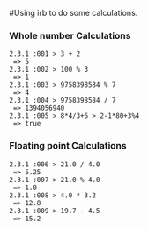 #Using irb to do some calculations.

### Whole number Calculations
```
2.3.1 :001 > 3 + 2
 => 5
2.3.1 :002 > 100 % 3
 => 1
2.3.1 :003 > 9758398584 % 7
 => 4
2.3.1 :004 > 9758398584 / 7
 => 1394056940
2.3.1 :005 > 8*4/3+6 > 2-1*80+3%4
 => true
 ```
 
 ### Floating point Calculations
```
2.3.1 :006 > 21.0 / 4.0
 => 5.25
2.3.1 :007 > 21.0 % 4.0
 => 1.0
2.3.1 :008 > 4.0 * 3.2
 => 12.8
2.3.1 :009 > 19.7 - 4.5
 => 15.2
 ```
 
